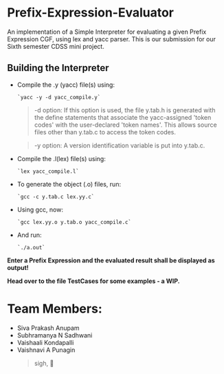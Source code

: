 # Prefix-Expression-Evaluator

An implementation of a Simple Interpreter for evaluating a given Prefix Expression CGF, using lex and yacc parser.
This is our submission for our Sixth semester CDSS mini project.

## Building the Interpreter
- Compile the .y (yacc) file(s) using:

      `yacc -y -d yacc_compile.y`

      
     > -d option:	If this option is used, the file y.tab.h is generated with the define statements that associate the yacc-assigned 'token codes' with the user-declared 'token names'. This allows source files other than y.tab.c to access the token codes.

     > -y option: A version identification variable is put into y.tab.c. 


- Compile the .l(lex) file(s) using:

      `lex yacc_compile.l`

- To generate the object (.o) files, run:

      `gcc -c y.tab.c lex.yy.c`

- Using gcc, now:

      `gcc lex.yy.o y.tab.o yacc_compile.c`

- And run:

      `./a.out`




**Enter a Prefix Expression and the evaluated result shall be displayed as output!**

**Head over to the file TestCases for some examples - a WIP.**

# Team Members:
- Siva Prakash Anupam
- Subhramanya N Sadhwani
- Vaishaali Kondapalli
- Vaishnavi A Punagin
  > sigh, :poop:
